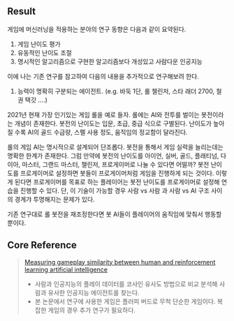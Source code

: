 Result
---
게임에 머신러닝을 적용하는 분야의 연구 동향은 다음과 같이 요약된다.
1. 게임 난이도 평가
2. 유동적인 난이도 조절
3. 명시적인 알고리즘으로 구현한 알고리즘보다 개성있고 사람다운 인공지능

이에 나는 기존 연구를 참고하여 다음의 내용을 추가적으로 연구해보려 한다.
1. 능력이 명확히 구분되는 에이전트. (e.g. 바둑 1단, 롤 첼린저, 스타 래더 2700, 철권 택갓 ....)

2021년 현재 가장 인기있는 게임 롤을 예로 들자. 롤에는 AI와 전투를 벌이는 봇전이라는 개념이 존재한다. 봇전의 난이도는 입문, 초급, 중급 식으로 구별된다. 
난이도가 높아질 수록 AI의 골드 수급량, 스펠 사용 정도, 움직임의 정교함이 달라진다.   

롤의 게임 AI는 명시적으로 설계되어 단조롭다. 봇전을 통해서 게임 실력을 늘리는데는 명확한 한계가 존재한다. 그럼 만약에 봇전의 난이도를 아이언, 실버, 골드, 플래티넘, 다이아, 마스터,
그랜드 마스터, 챌린저, 프로게이머로 나눌 수 있다면 어떨까? 봇전 난이도를 프로게이머로 설정하면 봇들이 프로게이머처럼 게임을 진행하게 되는 것이다. 이렇게 된다면 프로게이머를 목표로 하는 플레이어는 봇전 난이도를 프로게이머로 설정해 연습을 진행할 수 있다. 단, 이 기술이 가능할 경우 사람 vs 사람 과 사람 vs AI 구조 사이의 경계갸 투명해지는 문제가 있다.

기존 연구대로 롤 봇전을 재조정한다면 봇 AI들이 플레이어의 움직임에 맞춰서 행동할 뿐이다.

Core Reference
---
> [Measuring gameplay similarity between human and reinforcement learning artificial intelligence](https://scienceon.kisti.re.kr/srch/selectPORSrchArticle.do?cn=JAKO202007650437095)
>- 사람과 인공지능의 플레이 데이터를 코사인 유사도 방법으로 비교 분석해 사람과 유사한 인공지능 에이전트를 찾는다.
>- 본 논문에서 연구에 사용한 게임은 플러피 버드로 무척 단순한 게임이다. 복잡한 게임의 경우 추가 연구가 필요하다.
